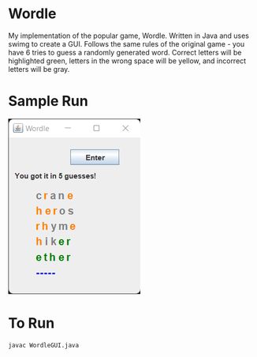# Wordle

My implementation of the popular game, Wordle. Written in Java and uses swimg to create a GUI. Follows the same rules of the original game - you have 6 tries to guess a randomly generated word. Correct letters will be highlighted green, letters in the wrong space will be yellow, and incorrect letters will be gray.  

# Sample Run

![Alt text](/screenshot.png?raw=true "Optional Title")

# To Run

```
javac WordleGUI.java
```
